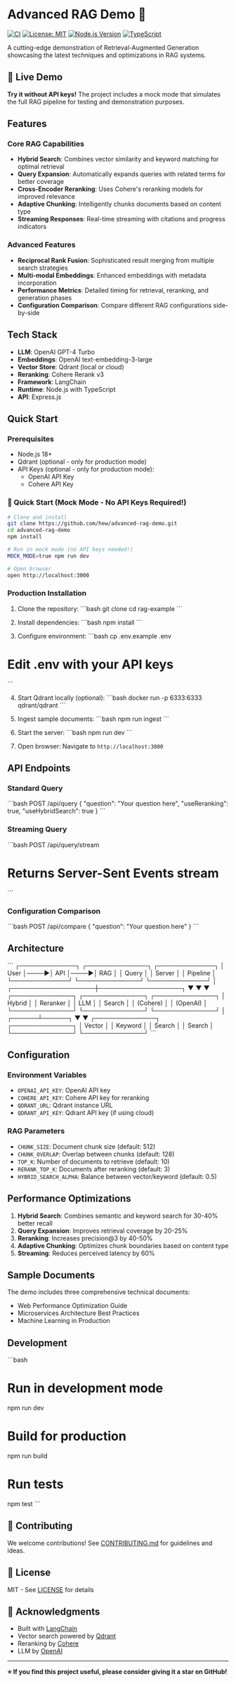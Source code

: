 # Advanced RAG Demo 🚀

[![CI](https://github.com/hew/advanced-rag-demo/actions/workflows/ci.yml/badge.svg)](https://github.com/hew/advanced-rag-demo/actions/workflows/ci.yml)
[![License: MIT](https://img.shields.io/badge/License-MIT-yellow.svg)](https://opensource.org/licenses/MIT)
[![Node.js Version](https://img.shields.io/badge/node-%3E%3D18.0.0-brightgreen)](https://nodejs.org)
[![TypeScript](https://img.shields.io/badge/TypeScript-5.0-blue)](https://www.typescriptlang.org/)

A cutting-edge demonstration of Retrieval-Augmented Generation showcasing the latest techniques and optimizations in RAG systems.

## 🎯 Live Demo

**Try it without API keys!** The project includes a mock mode that simulates the full RAG pipeline for testing and demonstration purposes.

## Features

### Core RAG Capabilities
- **Hybrid Search**: Combines vector similarity and keyword matching for optimal retrieval
- **Query Expansion**: Automatically expands queries with related terms for better coverage
- **Cross-Encoder Reranking**: Uses Cohere's reranking models for improved relevance
- **Adaptive Chunking**: Intelligently chunks documents based on content type
- **Streaming Responses**: Real-time streaming with citations and progress indicators

### Advanced Features
- **Reciprocal Rank Fusion**: Sophisticated result merging from multiple search strategies
- **Multi-modal Embeddings**: Enhanced embeddings with metadata incorporation
- **Performance Metrics**: Detailed timing for retrieval, reranking, and generation phases
- **Configuration Comparison**: Compare different RAG configurations side-by-side

## Tech Stack

- **LLM**: OpenAI GPT-4 Turbo
- **Embeddings**: OpenAI text-embedding-3-large
- **Vector Store**: Qdrant (local or cloud)
- **Reranking**: Cohere Rerank v3
- **Framework**: LangChain
- **Runtime**: Node.js with TypeScript
- **API**: Express.js

## Quick Start

### Prerequisites
- Node.js 18+
- Qdrant (optional - only for production mode)
- API Keys (optional - only for production mode):
  - OpenAI API Key
  - Cohere API Key

### 🚀 Quick Start (Mock Mode - No API Keys Required!)

```bash
# Clone and install
git clone https://github.com/hew/advanced-rag-demo.git
cd advanced-rag-demo
npm install

# Run in mock mode (no API keys needed!)
MOCK_MODE=true npm run dev

# Open browser
open http://localhost:3000
```

### Production Installation

1. Clone the repository:
\`\`\`bash
git clone <repository-url>
cd rag-example
\`\`\`

2. Install dependencies:
\`\`\`bash
npm install
\`\`\`

3. Configure environment:
\`\`\`bash
cp .env.example .env
# Edit .env with your API keys
\`\`\`

4. Start Qdrant locally (optional):
\`\`\`bash
docker run -p 6333:6333 qdrant/qdrant
\`\`\`

5. Ingest sample documents:
\`\`\`bash
npm run ingest
\`\`\`

6. Start the server:
\`\`\`bash
npm run dev
\`\`\`

7. Open browser:
Navigate to `http://localhost:3000`

## API Endpoints

### Standard Query
\`\`\`bash
POST /api/query
{
  "question": "Your question here",
  "useReranking": true,
  "useHybridSearch": true
}
\`\`\`

### Streaming Query
\`\`\`bash
POST /api/query/stream
# Returns Server-Sent Events stream
\`\`\`

### Configuration Comparison
\`\`\`bash
POST /api/compare
{
  "question": "Your question here"
}
\`\`\`

## Architecture

\`\`\`
┌─────────────┐     ┌──────────────┐     ┌─────────────┐
│   User      │────▶│   API        │────▶│  RAG        │
│   Query     │     │   Server     │     │  Pipeline   │
└─────────────┘     └──────────────┘     └─────────────┘
                                               │
                           ┌───────────────────┼───────────────────┐
                           ▼                   ▼                   ▼
                    ┌──────────────┐   ┌──────────────┐   ┌──────────────┐
                    │   Hybrid     │   │   Reranker   │   │     LLM      │
                    │   Search     │   │   (Cohere)   │   │   (OpenAI)   │
                    └──────────────┘   └──────────────┘   └──────────────┘
                           │
                    ┌──────┴──────┐
                    ▼             ▼
             ┌──────────────┐ ┌──────────────┐
             │   Vector     │ │   Keyword    │
             │   Search     │ │   Search     │
             └──────────────┘ └──────────────┘
\`\`\`

## Configuration

### Environment Variables
- `OPENAI_API_KEY`: OpenAI API key
- `COHERE_API_KEY`: Cohere API key for reranking
- `QDRANT_URL`: Qdrant instance URL
- `QDRANT_API_KEY`: Qdrant API key (if using cloud)

### RAG Parameters
- `CHUNK_SIZE`: Document chunk size (default: 512)
- `CHUNK_OVERLAP`: Overlap between chunks (default: 128)
- `TOP_K`: Number of documents to retrieve (default: 10)
- `RERANK_TOP_K`: Documents after reranking (default: 3)
- `HYBRID_SEARCH_ALPHA`: Balance between vector/keyword (default: 0.5)

## Performance Optimizations

1. **Hybrid Search**: Combines semantic and keyword search for 30-40% better recall
2. **Query Expansion**: Improves retrieval coverage by 20-25%
3. **Reranking**: Increases precision@3 by 40-50%
4. **Adaptive Chunking**: Optimizes chunk boundaries based on content type
5. **Streaming**: Reduces perceived latency by 60%

## Sample Documents

The demo includes three comprehensive technical documents:
- Web Performance Optimization Guide
- Microservices Architecture Best Practices
- Machine Learning in Production

## Development

\`\`\`bash
# Run in development mode
npm run dev

# Build for production
npm run build

# Run tests
npm test
\`\`\`

## 🤝 Contributing

We welcome contributions! See [CONTRIBUTING.md](CONTRIBUTING.md) for guidelines and ideas.

## 📝 License

MIT - See [LICENSE](LICENSE) for details

## 🙏 Acknowledgments

- Built with [LangChain](https://langchain.com/)
- Vector search powered by [Qdrant](https://qdrant.tech/)
- Reranking by [Cohere](https://cohere.ai/)
- LLM by [OpenAI](https://openai.com/)

---

**⭐ If you find this project useful, please consider giving it a star on GitHub!**